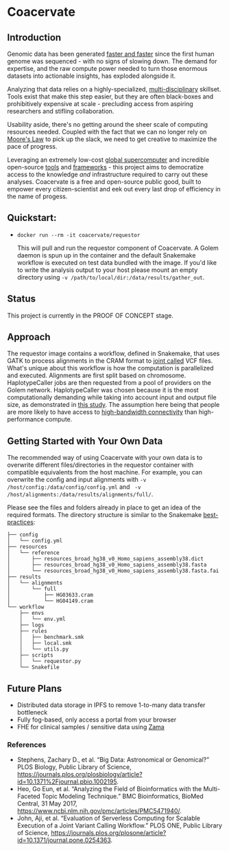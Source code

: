 # Coacervate

## Introduction

Genomic data has been generated [faster and faster](https://journals.plos.org/plosbiology/article?id=10.1371/journal.pbio.1002195) since the first human genome was sequenced - with no signs of slowing down. The demand for expertise, and the raw compute power needed to turn those enormous datasets into actionable insights, has exploded alongside it.

Analyzing that data relies on a highly-specialized, [multi-disciplinary](https://www.ncbi.nlm.nih.gov/pmc/articles/PMC5471940/) skillset. Tools exist that make this step easier, but they are often black-boxes and prohibitively expensive at scale - precluding access from aspiring researchers and stifling collaboration.

Usability aside, there's no getting around the sheer scale of computing resources needed. Coupled with the fact that we can no longer rely on [Moore's Law](https://www.technologyreview.com/2016/05/13/245938/moores-law-is-dead-now-what/) to pick up the slack, we need to get creative to maximize the pace of progress.

Leveraging an extremely low-cost [global supercomputer](golem.network) and incredible open-source [tools](https://gatk.broadinstitute.org/hc/en-us) and [frameworks](https://snakemake.github.io/) - this project aims to democratize access to the knowledge _and_ infrastructure required to carry out these analyses. Coacervate is a free and open-source public good, built to empower every citizen-scientist and eek out every last drop of efficiency in the name of progess.


## Quickstart:
- `docker run --rm -it coacervate/requestor`

  This will pull and run the requestor component of Coacervate. A Golem daemon is spun up in the container and the default Snakemake workflow is executed on test data bundled with the image. If you'd like to write the analysis output to your host please mount an empty directory using `-v /path/to/local/dir:/data/results/gather_out`.

## Status
This project is currently in the PROOF OF CONCEPT stage. 

## Approach
The requestor image contains a workflow, defined in Snakemake, that uses GATK to process alignments in the CRAM format to [joint called](https://gatk.broadinstitute.org/hc/en-us/articles/360035890431-The-logic-of-joint-calling-for-germline-short-variants) VCF files. What's unique about this workflow is how the computation is parallelized and executed. Alignments are first split based on chromosome. HaplotypeCaller jobs are then requested from a pool of providers on the Golem network. HaplotypeCaller was chosen because it is the most computationally demanding while taking into account input and output file size, as demonstrated in [this study](https://journals.plos.org/plosone/article?id=10.1371/journal.pone.0254363#pone-0254363-g003). The assumption here being that people are more likely to have access to [high-bandwidth connectivity](https://www.fiercetelecom.com/broadband/att-upgrades-its-fiber-network-offer-2-gig-5-gig-speeds) than high-performance compute. 

## Getting Started with Your Own Data
The recommended way of using Coacervate with your own data is to overwrite different files/directories in the requestor container with compatible equivalents from the host machine. For example, you can overwrite the config and input alignments with `-v /host/config:/data/config/config.yml` and ` -v /host/alignments:/data/results/alignments/full/`.

Please see the files and folders already in place to get an idea of the required formats. The directory structure is similar to the Snakemake [best-practices](https://snakemake.readthedocs.io/en/stable/snakefiles/deployment.html#distribution-and-reproducibility):
```
├── config
│   └── config.yml
├── resources
│   └── reference
│       ├── resources_broad_hg38_v0_Homo_sapiens_assembly38.dict
│       ├── resources_broad_hg38_v0_Homo_sapiens_assembly38.fasta
│       └── resources_broad_hg38_v0_Homo_sapiens_assembly38.fasta.fai
├── results
│   └── alignments
│       └── full
│           ├── HG03633.cram
│           └── HG04149.cram
└── workflow
    ├── envs
    │   └── env.yml
    ├── logs
    ├── rules
    │   ├── benchmark.smk
    │   ├── local.smk
    │   └── utils.py
    ├── scripts
    │   └── requestor.py
    └── Snakefile
```

## Future Plans
- Distributed data storage in IPFS to remove 1-to-many data transfer bottleneck
- Fully fog-based, only access a portal from your browser
- FHE for clinical samples / sensitive data using [Zama](https://www.zama.ai/)

### References
  - Stephens, Zachary D., et al. “Big Data: Astronomical or Genomical?” PLOS Biology, Public Library of Science, https://journals.plos.org/plosbiology/article?id=10.1371%2Fjournal.pbio.1002195. 
  - Heo, Go Eun, et al. “Analyzing the Field of Bioinformatics with the Multi-Faceted Topic Modeling Technique.” BMC Bioinformatics, BioMed Central, 31 May 2017, https://www.ncbi.nlm.nih.gov/pmc/articles/PMC5471940/.
  - John, Aji, et al. “Evaluation of Serverless Computing for Scalable Execution of a Joint Variant Calling Workflow.” PLOS ONE, Public Library of Science, https://journals.plos.org/plosone/article?id=10.1371/journal.pone.0254363.